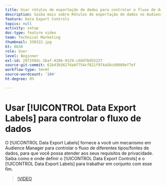 ```yaml
---
title: Usar rótulos de exportação de dados para controlar o fluxo de dados
description: Saiba mais sobre Rótulos de exportação de dados no Audience Manager. Eles fornecem um mecanismo no Audience Manager para controlar o fluxo de diferentes tipos/fontes de dados, para que você possa atender aos seus requisitos de privacidade. Saiba como e onde definir os Controles de exportação de dados e os Rótulos de exportação de dados para trabalhar em conjunto com esse fim.
feature: Data Export Controls
topics: null
activity: setup
doc-type: feature video
team: Technical Marketing
thumbnail: 330322.jpg
kt: 6836
role: User
level: Beginner
exl-id: 28f250dc-1baf-4286-9129-cdddf6d55227
source-git-commit: 62b43b5627dabf754cf821f974a56c60989ef7ef
workflow-type: tm+mt
source-wordcount: '104'
ht-degree: 0%

---
```


# Usar [!UICONTROL Data Export Labels] para controlar o fluxo de dados

O [!UICONTROL Data Export Labels] fornece a você um mecanismo em Audience Manager para controlar o fluxo de diferentes tipos/fontes de dados, para que você possa atender aos seus requisitos de privacidade. Saiba como e onde definir o [!UICONTROL Data Export Controls] e o [!UICONTROL Data Export Labels] para trabalhar em conjunto com esse fim.

>[!VIDEO](https://video.tv.adobe.com/v/330322/?quality=12&learn=on)
